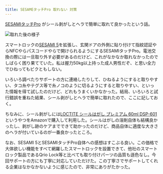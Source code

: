 ```yaml
---
title: SESAMEタッチPro 取れない 対策
---
```


[SESAMIタッチPro](https://www.amazon.co.jp/dp/B0C232GL4Q) がシール剥がしとヘラで簡単に取れて良かったという話。

![](https://i.imgur.com/N0343iXh.jpg "取れた後の様子")

スマートロックの[SESAMI 5](https://www.amazon.co.jp/dp/B0CJCG4Q4J)を拡張し、玄関ドアの外側に貼り付けて指紋認証やらNFCやらパスコードやらで開けられるようにするSESAMIタッチPro。電池交換の際には一旦取り外す必要があるのだけど、これがなかなか取れなかったのでしばらく困り果てていた。私は握力50kg以上持った成人男性だぞ、と思い全力でひねってもビクともしない。

いろいろ調べたりサポートの方に連絡したりして、ひねるようにすると取りやすい、タコ糸やテグス等で糸ノコのように切るようにすると取りやすい、といった情報を得て試したのだけど、どれもうまくいかなかった。結局、いろいろと試行錯誤を重ねた結果、シール剥がしとヘラで簡単に取れたので、ここに記しておく。

ちなみに、シール剥がしには[LOCTITE シールはがし プレミアム 60ml DSP-601](https://www.amazon.co.jp/dp/B00F33Y1AE)というやつをAmazonで購入して利用した。シールはがしの溶剤自体も結構良かったし、剥がし跡のケアまでできて助かったのだけど、商品自体に適度な大きさのヘラが付いているのが一番良かったところ。

なお、SESAMI 5とSESAMIタッチPro自体への感想はすこぶる良い。この価格で大体欲しい機能をすべて網羅したスマートロックを設置できて、他社のスマートロック製品であるQrio Lock等と比べても取り付けパーツの品質も遜色なし。今回サポートの方にも丁寧に対応していただけた。この丁寧さでサポートしてくれる企業はなかなかないように感じたので、非常にありがたかった。
